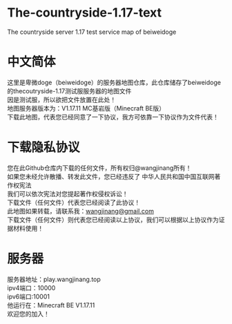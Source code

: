 # The-countryside-1.17-text
The countryside server 1.17 test service map of beiweidoge

# 中文简体
这里是卑微doge（beiweidoge）的服务器地图仓库，此仓库储存了beiweidoge的thecoutryside-1.17测试服服务器的地图文件</br>
因是测试服，所以欲把文件放置在此处！</br>
地图服务器版本为：V1.17.11 MC基岩版（Minecraft BE版）</br>
下载此地图，代表您已经同意了一下协议，我方可依靠一下协议作为文件代表！</br>
# 下载隐私协议
您在此Github仓库内下载的任何文件，所有权归@wangjinang所有！</br>
如果您未经允许散播、转发此文件，您已经违反了
中华人民共和国中国互联网著作权宪法</br>
我们可以依次宪法对您提起著作权侵权诉讼！</br>
下载文件（任何文件）代表您已经阅读了此协议！</br>
此地图如果转载，请联系我：wangjinang@gmail.com</br>
下载文件（任何文件）则代表您已经阅读以上协议，我们可以根据以上协议作为证据材料使用！
# 服务器
服务器地址：play.wangjinang.top</br>
ipv4端口：10000</br>
ipv6端口:10001</br>
他运行在：Minecraft BE V1.17.11</br>
欢迎您的加入！
